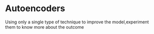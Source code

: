 # Autoencoders
Using only a single type of technique to improve the model,experiment them to know more about the outcome
